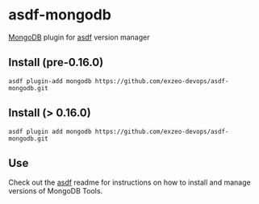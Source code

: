 # asdf-mongodb

[MongoDB]() plugin for [asdf](https://github.com/asdf-vm/asdf) version manager

## Install (pre-0.16.0)

```
asdf plugin-add mongodb https://github.com/exzeo-devops/asdf-mongodb.git
```

## Install (> 0.16.0)

```
asdf plugin add mongodb https://github.com/exzeo-devops/asdf-mongodb.git
```

## Use

Check out the [asdf](https://github.com/asdf-vm/asdf) readme for instructions on how to install and manage versions of MongoDB Tools.
